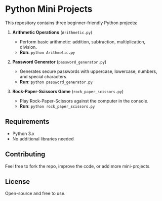 # Python Mini Projects

This repository contains three beginner-friendly Python projects:

1. **Arithmetic Operations** (`Arithmetic.py`)  
   - Perform basic arithmetic: addition, subtraction, multiplication, division.  
   - **Run:** `python Arithmetic.py`  

2. **Password Generator** (`password_generator.py`)  
   - Generates secure passwords with uppercase, lowercase, numbers, and special characters.  
   - **Run:** `python password_generator.py`  

3. **Rock-Paper-Scissors Game** (`rock_paper_scissors.py`)  
   - Play Rock-Paper-Scissors against the computer in the console.  
   - **Run:** `python rock_paper_scissors.py`  

## Requirements
- Python 3.x  
- No additional libraries needed  

## Contributing
Feel free to fork the repo, improve the code, or add more mini-projects.  

## License
Open-source and free to use.
